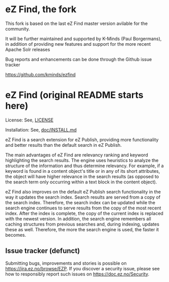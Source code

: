 eZ Find, the fork
=================

This fork is based on the last eZ Find master version avilable for the community.

It will be further maintained and supported by K-Minds (Paul Borgermans), in addition of providing
new features and support for the more recent Apache Solr releases

Bug reports and enhancements can be done through the Github issue tracker 

https://github.com/kminds/ezfind


eZ Find (original README starts here)
=====================================

License: See, [LICENSE](LICENSE)

Installation: See, [doc/INSTALL.md](doc/INSTALL.md)

eZ Find is a search extension for eZ Publish, providing more functionality and
better results than the default search in eZ Publish.

The main advantages of eZ Find are relevancy ranking and keyword highlighting
the search results. The engine uses heuristics to analyze the structure of
the information and thus determine relevancy. For example, if a keyword is
found in a content object's title or in any of its short attributes,
the object will have higher relevance in the search results (as opposed to
the search term only occurring within a text block in the content object).

eZ Find also improves on the default eZ Publish search functionality in
the way it updates the search index. Search results are served from a copy
of the search index. Therefore, the search index can be updated while the
search engine continues to serve results from the copy of the most recent
index. After the index is complete, the copy of the current index is replaced
with the newest version. In addition, the search engine remembers all caching
structures from previous searches and, during indexing, updates these as well.
Therefore, the more the search engine is used, the faster it becomes.


Issue tracker (defunct)
-----------------------
Submitting bugs, improvements and stories is possible on https://jira.ez.no/browse/EZP.
If you discover a security issue, please see how to responsibly report such issues on https://doc.ez.no/Security.
